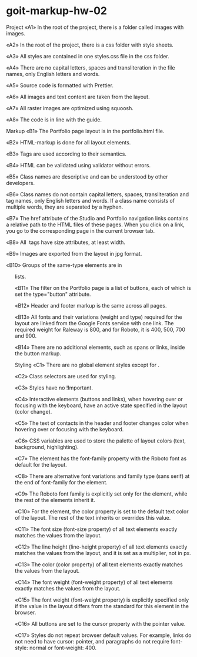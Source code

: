 # goit-markup-hw-02

Project
«A1» In the root of the project, there is a folder called images with images.

«A2» In the root of the project, there is a css folder with style sheets.

«A3» All styles are contained in one styles.css file in the css folder.

«A4» There are no capital letters, spaces and transliteration in the file names, only English letters and words.

«A5» Source code is formatted with Prettier.

«A6» All images and text content are taken from the layout.

«A7» All raster images are optimized using squoosh.

«A8» The code is in line with the guide.

Markup
«B1» The Portfolio page layout is in the portfolio.html file.

«B2» HTML-markup is done for all layout elements.

«B3» Tags are used according to their semantics.

«B4» HTML can be validated using validator without errors.

«B5» Class names are descriptive and can be understood by other developers.

«B6» Class names do not contain capital letters, spaces, transliteration and tag names, only English letters and words. If a class name consists of multiple words, they are separated by a hyphen.

«B7» The href attribute of the Studio and Portfolio navigation links contains a relative path to the HTML files of these pages. When you click on a link, you go to the corresponding page in the current browser tab.

«B8» All <img> tags have size attributes, at least width.

«B9» Images are exported from the layout in jpg format.

«B10» Groups of the same-type elements are in <ul> lists.

«B11» The filter on the Portfolio page is a list of buttons, each of which is set the type="button" attribute.

«B12» Header and footer markup is the same across all pages.

«B13» All fonts and their variations (weight and type) required for the layout are linked from the Google Fonts service with one link. The required weight for Raleway is 800, and for Roboto, it is 400, 500, 700 and 900.

«B14» There are no additional elements, such as spans or links, inside the button markup.

Styling
«C1» There are no global element styles except for <body>.

«C2» Class selectors are used for styling.

«C3» Styles have no !Important.

«C4» Interactive elements (buttons and links), when hovering over or focusing with the keyboard, have an active state specified in the layout (color change).

«С5» The text of contacts in the header and footer changes color when hovering over or focusing with the keyboard.

«C6» CSS variables are used to store the palette of layout colors (text, background, highlighting).

«С7» The <body> element has the font-family property with the Roboto font as default for the layout.

«C8» There are alternative font variations and family type (sans serif) at the end of font-family for the <body> element.

«C9» The Roboto font family is explicitly set only for the <body> element, while the rest of the elements inherit it.

«С10» For the <body> element, the color property is set to the default text color of the layout. The rest of the text inherits or overrides this value.

«С11» The font size (font-size property) of all text elements exactly matches the values from the layout.

«C12» The line height (line-height property) of all text elements exactly matches the values from the layout, and it is set as a multiplier, not in px.

«С13» The color (color property) of all text elements exactly matches the values from the layout.

«С14» The font weight (font-weight property) of all text elements exactly matches the values from the layout.

«С15» The font weight (font-weight property) is explicitly specified only if the value in the layout differs from the standard for this element in the browser.

«С16» All buttons are set to the cursor property with the pointer value.

«С17» Styles do not repeat browser default values. For example, links do not need to have cursor: pointer, and paragraphs do not require font-style: normal or font-weight: 400.
